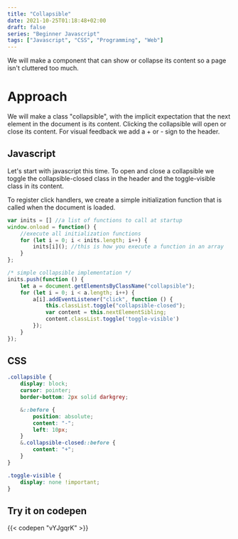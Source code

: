 ```yaml
---
title: "Collapsible"
date: 2021-10-25T01:18:48+02:00
draft: false
series: "Beginner Javascript"
tags: ["Javascript", "CSS", "Programming", "Web"]
---
```


We will make a component that can show or collapse its content so a page isn't cluttered too much.
<!--more-->


# Approach

We will make a class "collapsible", with the implicit expectation that the next element in the document is its content.
Clicking the collapsible will open or close its content.
For visual feedback we add a + or - sign to the header.

## Javascript
Let's start with javascript this time.  To open and close a collapsible we
toggle the collapsible-closed class in the header and the toggle-visible class
in its content.

To register click handlers, we create a simple initialization function that is
called when the document is loaded.

```Javascript
var inits = [] //a list of functions to call at startup
window.onload = function() {
	//execute all initialization functions
	for (let i = 0; i < inits.length; i++) {
		inits[i](); //this is how you execute a function in an array
	}
};

/* simple collapsible implementation */
inits.push(function () {
	let a = document.getElementsByClassName("collapsible");
	for (let i = 0; i < a.length; i++) {
		a[i].addEventListener("click", function () {
			this.classList.toggle("collapsible-closed");
			var content = this.nextElementSibling;
			content.classList.toggle('toggle-visible')
		});
	}
});
```

## CSS
```SCSS
.collapsible {
	display: block;
	cursor: pointer;
	border-bottom: 2px solid darkgrey;

	&::before {
		position: absolute;
		content: "-";
		left: 10px;
	}
	&.collapsible-closed::before {
		content: "+";
	}
}

.toggle-visible {
	display: none !important;
}

```

## Try it on codepen

{{< codepen "vYJgqrK" >}}
